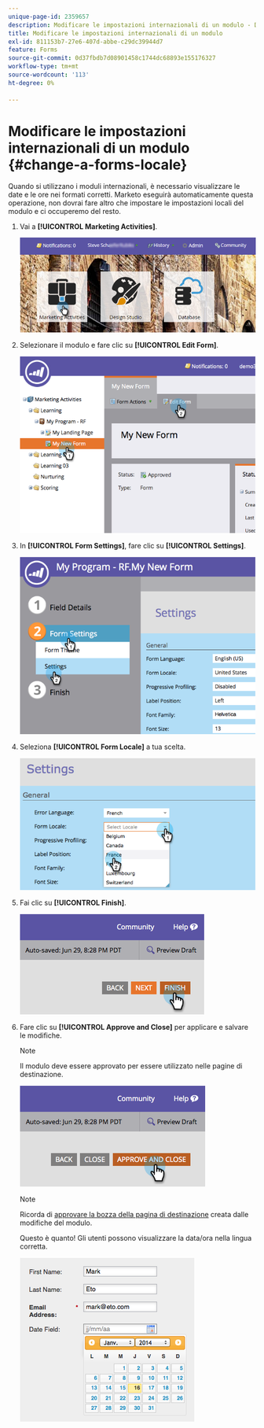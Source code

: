 ```yaml
---
unique-page-id: 2359657
description: Modificare le impostazioni internazionali di un modulo - Documentazione di Marketo - Documentazione del prodotto
title: Modificare le impostazioni internazionali di un modulo
exl-id: 811153b7-27e6-407d-abbe-c29dc39944d7
feature: Forms
source-git-commit: 0d37fbdb7d08901458c1744dc68893e155176327
workflow-type: tm+mt
source-wordcount: '113'
ht-degree: 0%

---
```


# Modificare le impostazioni internazionali di un modulo {#change-a-forms-locale}

Quando si utilizzano i moduli internazionali, è necessario visualizzare le date e le ore nei formati corretti. Marketo eseguirà automaticamente questa operazione, non dovrai fare altro che impostare le impostazioni locali del modulo e ci occuperemo del resto.

1. Vai a **[!UICONTROL Marketing Activities]**.

   ![](assets/login-marketing-activities-7.png)

1. Selezionare il modulo e fare clic su **[!UICONTROL Edit Form]**.

   ![](assets/image2014-9-15-12-3a52-3a52.png)

1. In **[!UICONTROL Form Settings]**, fare clic su **[!UICONTROL Settings]**.

   ![](assets/image2014-9-15-12-3a53-3a23.png)

1. Seleziona **[!UICONTROL Form Locale]** a tua scelta.

   ![](assets/image2014-9-15-12-3a53-3a35.png)

1. Fai clic su **[!UICONTROL Finish]**.

   ![](assets/image2014-9-15-12-3a53-3a43.png)

1. Fare clic su **[!UICONTROL Approve and Close]** per applicare e salvare le modifiche.

   >[!NOTE]
   >
   >Il modulo deve essere approvato per essere utilizzato nelle pagine di destinazione.

   ![](assets/image2014-9-15-12-3a53-3a52.png)

   >[!NOTE]
   >
   >Ricorda di [approvare la bozza della pagina di destinazione](/help/marketo/product-docs/demand-generation/landing-pages/understanding-landing-pages/approve-unapprove-or-delete-a-landing-page.md) creata dalle modifiche del modulo.

   Questo è quanto! Gli utenti possono visualizzare la data/ora nella lingua corretta.

   ![](assets/image2014-9-15-12-3a53-3a59.png)
